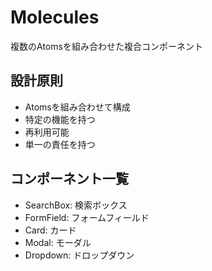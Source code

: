 # Molecules

複数のAtomsを組み合わせた複合コンポーネント

## 設計原則
- Atomsを組み合わせて構成
- 特定の機能を持つ
- 再利用可能
- 単一の責任を持つ

## コンポーネント一覧
- SearchBox: 検索ボックス
- FormField: フォームフィールド
- Card: カード
- Modal: モーダル
- Dropdown: ドロップダウン